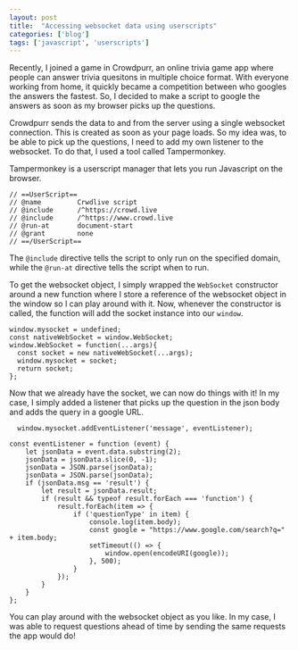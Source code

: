 ```yaml
---
layout: post
title:  "Accessing websocket data using userscripts"
categories: ['blog']
tags: ['javascript', 'userscripts']
---
```


Recently, I joined a game in Crowdpurr, an online trivia game app where people can answer trivia quesitons in multiple choice format. With everyone working from home, it quickly became a competition between who googles the answers the fastest. So, I decided to make a script to google the answers as soon as my browser picks up the questions.

Crowdpurr sends the data to and from the server using a single websocket connection. This is created as soon as your page loads. So my idea was, to be able to pick up the questions, I need to add my own listener to the websocket. To do that, I used a tool called Tampermonkey.


Tampermonkey is a userscript manager that lets you run Javascript on the browser. 


```
// ==UserScript==
// @name         Crwdlive script
// @include      /^https://crowd.live
// @include      /^https://www.crowd.live
// @run-at       document-start
// @grant        none
// ==/UserScript==
```

The `@include` directive tells the script to only run on the specified domain, while the `@run-at` directive tells the script when to run.

To get the websocket object, I simply wrapped the `WebSocket` constructor around a new function where I store a reference of the websocket object in the window so I can play around with it. Now, whenever the constructor is called, the function will add the socket instance into our `window`. 


```
window.mysocket = undefined;
const nativeWebSocket = window.WebSocket;
window.WebSocket = function(...args){
  const socket = new nativeWebSocket(...args);
  window.mysocket = socket;
  return socket;
};
```

Now that we already have the socket, we can now do things with it! In my case, I simply added a listener that picks up the question in the json body and adds the query in a google URL.


```
  window.mysocket.addEventListener('message', eventListener);
```

```
const eventListener = function (event) {
    let jsonData = event.data.substring(2);
    jsonData = jsonData.slice(0, -1);
    jsonData = JSON.parse(jsonData);
    jsonData = JSON.parse(jsonData);
    if (jsonData.msg == 'result') {
        let result = jsonData.result;
        if (result && typeof result.forEach === 'function') {
            result.forEach(item => {
                if ('questionType' in item) {
                    console.log(item.body);
                    const google = "https://www.google.com/search?q=" + item.body;
                    setTimeout(() => {
                        window.open(encodeURI(google));
                    }, 500);
                }
            });
        }
    }
};
```

You can play around with the websocket object as you like. In my case, I was able to request questions ahead of time by sending the same requests the app would do!


